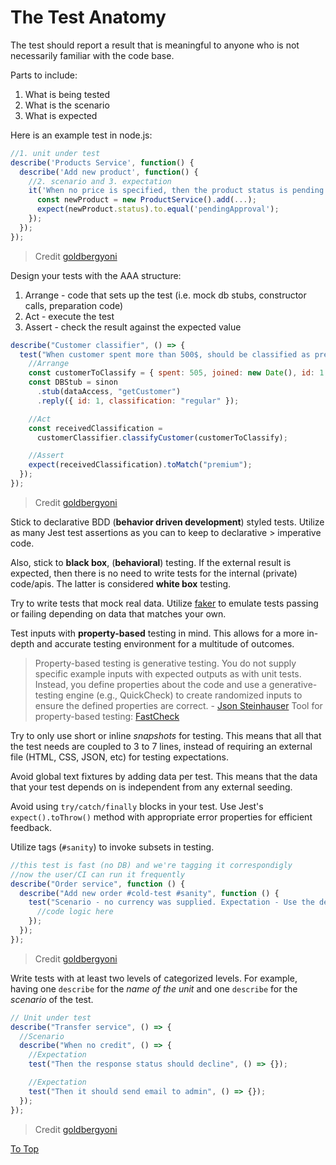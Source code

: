 # The Test Anatomy

The test should report a result that is meaningful to anyone who is not necessarily familiar with the code base.

Parts to include:

1. What is being tested
2. What is the scenario
3. What is expected

Here is an example test in node.js:

```js
//1. unit under test
describe('Products Service', function() {
  describe('Add new product', function() {
    //2. scenario and 3. expectation
    it('When no price is specified, then the product status is pending approval', ()=> {
      const newProduct = new ProductService().add(...);
      expect(newProduct.status).to.equal('pendingApproval');
    });
  });
});
```

> Credit [goldbergyoni](https://github.com/goldbergyoni/javascript-testing-best-practices)

Design your tests with the AAA structure:

1. Arrange - code that sets up the test (i.e. mock db stubs, constructor calls, preparation code)
2. Act - execute the test
3. Assert - check the result against the expected value

```js
describe("Customer classifier", () => {
  test("When customer spent more than 500$, should be classified as premium", () => {
    //Arrange
    const customerToClassify = { spent: 505, joined: new Date(), id: 1 };
    const DBStub = sinon
      .stub(dataAccess, "getCustomer")
      .reply({ id: 1, classification: "regular" });

    //Act
    const receivedClassification =
      customerClassifier.classifyCustomer(customerToClassify);

    //Assert
    expect(receivedClassification).toMatch("premium");
  });
});
```

> Credit [goldbergyoni](https://github.com/goldbergyoni/javascript-testing-best-practices)

Stick to declarative BDD (**behavior driven development**) styled tests. Utilize as many Jest test assertions as you can to keep to declarative > imperative code.

Also, stick to **black box**, (**behavioral**) testing. If the external result is expected, then there is no need to write tests for the internal (private) code/apis. The latter is considered **white box** testing.

Try to write tests that mock real data. Utilize [faker](https://npmjs.com/faker) to emulate tests passing or failing depending on data that matches your own.

Test inputs with **property-based** testing in mind. This allows for a more in-depth and accurate testing environment for a multitude of outcomes.

> Property-based testing is generative testing. You do not supply specific example inputs with expected outputs as with unit tests. Instead, you define properties about the code and use a generative-testing engine (e.g., QuickCheck) to create randomized inputs to ensure the defined properties are correct. - [Json Steinhauser](https://dev.to/jdsteinhauser/intro-to-property-based-testing-2cj8)
> Tool for property-based testing: [FastCheck](https://github.com/dubzzz/fast-check#readme)

Try to only use short or inline _snapshots_ for testing. This means that all that the test needs are coupled to 3 to 7 lines, instead of requiring an external file (HTML, CSS, JSON, etc) for testing expectations.

Avoid global text fixtures by adding data per test. This means that the data that your test depends on is independent from any external seeding.

Avoid using `try/catch/finally` blocks in your test. Use Jest's `expect().toThrow()` method with appropriate error properties for efficient feedback.

Utilize tags (`#sanity`) to invoke subsets in testing.

```js
//this test is fast (no DB) and we're tagging it correspondigly
//now the user/CI can run it frequently
describe("Order service", function () {
  describe("Add new order #cold-test #sanity", function () {
    test("Scenario - no currency was supplied. Expectation - Use the default currency #sanity", function () {
      //code logic here
    });
  });
});
```

> Credit [goldbergyoni](https://github.com/goldbergyoni/javascript-testing-best-practices)

Write tests with at least two levels of categorized levels. For example, having one `describe` for the _name of the unit_ and one `describe` for the _scenario_ of the test.

```js
// Unit under test
describe("Transfer service", () => {
  //Scenario
  describe("When no credit", () => {
    //Expectation
    test("Then the response status should decline", () => {});

    //Expectation
    test("Then it should send email to admin", () => {});
  });
});
```

> Credit [goldbergyoni](https://github.com/goldbergyoni/javascript-testing-best-practices)

[To Top](#the-test-anatomy)
